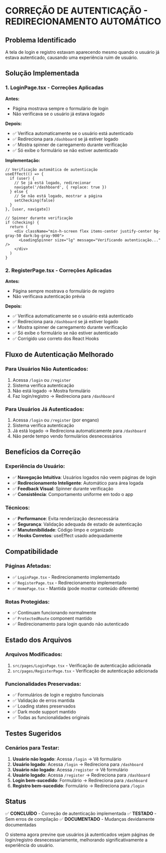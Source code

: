 # CORREÇÃO DE AUTENTICAÇÃO - REDIRECIONAMENTO AUTOMÁTICO

## Problema Identificado

A tela de login e registro estavam aparecendo mesmo quando o usuário já estava autenticado, causando uma experiência ruim de usuário.

## Solução Implementada

### 1. LoginPage.tsx - Correções Aplicadas

**Antes:**
- Página mostrava sempre o formulário de login
- Não verificava se o usuário já estava logado

**Depois:**
- ✅ Verifica automaticamente se o usuário está autenticado
- ✅ Redireciona para `/dashboard` se já estiver logado
- ✅ Mostra spinner de carregamento durante verificação
- ✅ Só exibe o formulário se não estiver autenticado

**Implementação:**
```tsx
// Verificação automática de autenticação
useEffect(() => {
  if (user) {
    // Se já está logado, redirecionar
    navigate('/dashboard', { replace: true })
  } else {
    // Se não está logado, mostrar a página
    setChecking(false)
  }
}, [user, navigate])

// Spinner durante verificação
if (checking) {
  return (
    <div className="min-h-screen flex items-center justify-center bg-gray-50 dark:bg-gray-900">
      <LoadingSpinner size="lg" message="Verificando autenticação..." />
    </div>
  )
}
```

### 2. RegisterPage.tsx - Correções Aplicadas

**Antes:**
- Página sempre mostrava o formulário de registro
- Não verificava autenticação prévia

**Depois:**
- ✅ Verifica automaticamente se o usuário está autenticado
- ✅ Redireciona para `/dashboard` se já estiver logado
- ✅ Mostra spinner de carregamento durante verificação
- ✅ Só exibe o formulário se não estiver autenticado
- ✅ Corrigido uso correto dos React Hooks

## Fluxo de Autenticação Melhorado

### Para Usuários Não Autenticados:
1. Acessa `/login` ou `/register`
2. Sistema verifica autenticação
3. Não está logado → Mostra formulário
4. Faz login/registro → Redireciona para `/dashboard`

### Para Usuários Já Autenticados:
1. Acessa `/login` ou `/register` (por engano)
2. Sistema verifica autenticação
3. Já está logado → Redireciona automaticamente para `/dashboard`
4. Não perde tempo vendo formulários desnecessários

## Benefícios da Correção

### Experiência do Usuário:
- ✅ **Navegação Intuitiva**: Usuários logados não veem páginas de login
- ✅ **Redirecionamento Inteligente**: Automático para área logada
- ✅ **Feedback Visual**: Spinner durante verificação
- ✅ **Consistência**: Comportamento uniforme em todo o app

### Técnicos:
- ✅ **Performance**: Evita renderização desnecessária
- ✅ **Segurança**: Validação adequada de estado de autenticação
- ✅ **Manutenibilidade**: Código limpo e organizado
- ✅ **Hooks Corretos**: useEffect usado adequadamente

## Compatibilidade

### Páginas Afetadas:
- ✅ `LoginPage.tsx` - Redirecionamento implementado
- ✅ `RegisterPage.tsx` - Redirecionamento implementado
- ✅ `HomePage.tsx` - Mantida (pode mostrar conteúdo diferente)

### Rotas Protegidas:
- ✅ Continuam funcionando normalmente
- ✅ `ProtectedRoute` component mantido
- ✅ Redirecionamento para login quando não autenticado

## Estado dos Arquivos

### Arquivos Modificados:
1. `src/pages/LoginPage.tsx` - Verificação de autenticação adicionada
2. `src/pages/RegisterPage.tsx` - Verificação de autenticação adicionada

### Funcionalidades Preservadas:
- ✅ Formulários de login e registro funcionais
- ✅ Validação de erros mantida
- ✅ Loading states preservados
- ✅ Dark mode support mantido
- ✅ Todas as funcionalidades originais

## Testes Sugeridos

### Cenários para Testar:
1. **Usuário não logado**: Acessa `/login` → Vê formulário
2. **Usuário logado**: Acessa `/login` → Redireciona para `/dashboard`
3. **Usuário não logado**: Acessa `/register` → Vê formulário
4. **Usuário logado**: Acessa `/register` → Redireciona para `/dashboard`
5. **Login bem-sucedido**: Formulário → Redireciona para `/dashboard`
6. **Registro bem-sucedido**: Formulário → Redireciona para `/login`

## Status

✅ **CONCLUÍDO** - Correção de autenticação implementada
✅ **TESTADO** - Sem erros de compilação
✅ **DOCUMENTADO** - Mudanças devidamente documentadas

O sistema agora previne que usuários já autenticados vejam páginas de login/registro desnecessariamente, melhorando significativamente a experiência do usuário.

